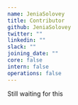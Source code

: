 ```yaml
---
name: JeniaSolovey
title: Contributor
github: JeniaSolovey
twitter: ""
linkedin: ""
slack: ""
joining_date: ""
core: false
intern: false
operations: false
---
```


Still waiting for this
